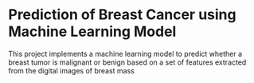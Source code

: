# Prediction of Breast Cancer using Machine Learning Model
This project implements a machine learning model to predict whether a breast tumor is malignant or benign based on a set of features extracted from the digital images of breast mass
